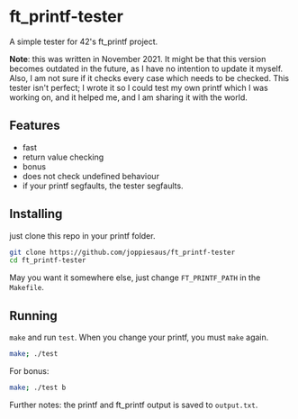 # ft_printf-tester
A simple tester for 42's ft_printf project.

**Note**: this was written in November 2021. It might be that this version becomes outdated in the future, as I have no intention to update it myself.
Also, I am not sure if it checks every case which needs to be checked. This tester isn't perfect; I wrote it so I could test my own printf which I was working on, and it helped me, and I am sharing it with the world.


## Features
 - fast
 - return value checking
 - bonus
 - does not check undefined behaviour
 - if your printf segfaults, the tester segfaults.

## Installing
just clone this repo in your printf folder.
```sh
git clone https://github.com/joppiesaus/ft_printf-tester
cd ft_printf-tester
```
May you want it somewhere else, just change `FT_PRINTF_PATH` in the `Makefile`.

## Running
`make` and run `test`. When you change your printf, you must `make` again.
```sh
make; ./test
```

For bonus:
```sh
make; ./test b
```

Further notes: the printf and ft_printf output is saved to `output.txt`.
